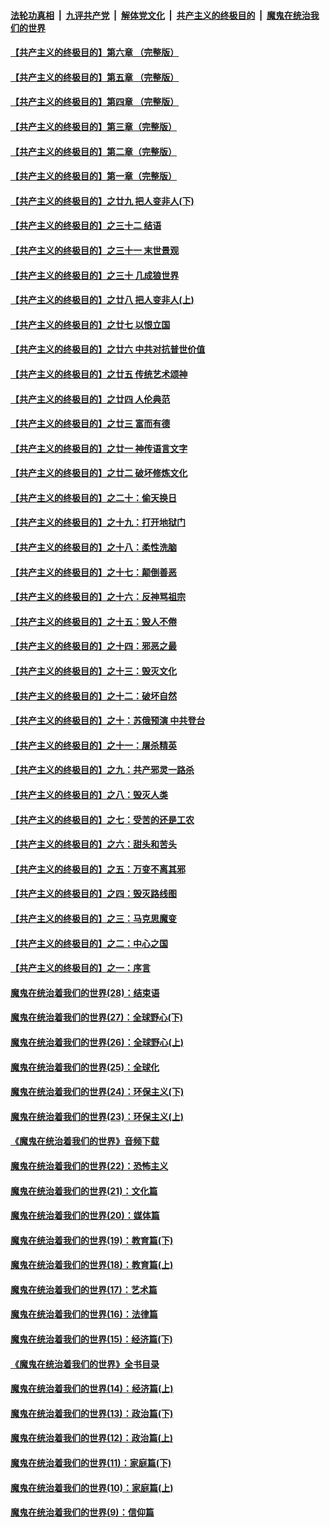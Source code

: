 

####  [法轮功真相](../../../../basic/blob/master/README.md?t=05110102) &nbsp;|&nbsp; [九评共产党](../../../../9ping.md/blob/master/README.md?t=05110102) &nbsp;|&nbsp; [解体党文化](../../../../jtdwh.md/blob/master/README.md?t=05110102)  &nbsp;|&nbsp; [共产主义的终极目的](../../../../gczydzjmd.md/blob/master/README.md?t=05110102) &nbsp;|&nbsp; [魔鬼在统治我们的世界](../../../../mgztzwmdsj.md/blob/master/README.md?t=05110102) 

#### [【共产主义的终极目的】第六章 （完整版）](../pages/nsc422/n11428913.md?t=05110102) 

#### [【共产主义的终极目的】第五章 （完整版）](../pages/nsc422/n11428912.md?t=05110102) 

#### [【共产主义的终极目的】第四章 （完整版）](../pages/nsc422/n11428907.md?t=05110102) 

#### [【共产主义的终极目的】第三章（完整版）](../pages/nsc422/n11428848.md?t=05110102) 

#### [【共产主义的终极目的】第二章（完整版）](../pages/nsc422/n11428831.md?t=05110102) 

#### [【共产主义的终极目的】第一章（完整版）](../pages/nsc422/n11417651.md?t=05110102) 

#### [【共产主义的终极目的】之廿九 把人变非人(下)](../pages/nsc422/n11344140.md?t=05110102) 

#### [【共产主义的终极目的】之三十二 结语](../pages/nsc422/n11360535.md?t=05110102) 

#### [【共产主义的终极目的】之三十一 末世景观](../pages/nsc422/n11351129.md?t=05110102) 

#### [【共产主义的终极目的】之三十 几成狼世界](../pages/nsc422/n11348280.md?t=05110102) 

#### [【共产主义的终极目的】之廿八 把人变非人(上)](../pages/nsc422/n11340492.md?t=05110102) 

#### [【共产主义的终极目的】之廿七 以恨立国](../pages/nsc422/n11336944.md?t=05110102) 

#### [【共产主义的终极目的】之廿六 中共对抗普世价值](../pages/nsc422/n11324785.md?t=05110102) 

#### [【共产主义的终极目的】之廿五 传统艺术颂神](../pages/nsc422/n11296396.md?t=05110102) 

#### [【共产主义的终极目的】之廿四 人伦典范](../pages/nsc422/n11296397.md?t=05110102) 

#### [【共产主义的终极目的】之廿三 富而有德](../pages/nsc422/n11283598.md?t=05110102) 

#### [【共产主义的终极目的】之廿一 神传语言文字](../pages/nsc422/n11263265.md?t=05110102) 

#### [【共产主义的终极目的】之廿二 破坏修炼文化](../pages/nsc422/n11245728.md?t=05110102) 

#### [【共产主义的终极目的】之二十：偷天换日](../pages/nsc422/n11238846.md?t=05110102) 

#### [【共产主义的终极目的】之十九：打开地狱门](../pages/nsc422/n11206376.md?t=05110102) 

#### [【共产主义的终极目的】之十八：柔性洗脑](../pages/nsc422/n11199994.md?t=05110102) 

#### [【共产主义的终极目的】之十七：颠倒善恶](../pages/nsc422/n11179782.md?t=05110102) 

#### [【共产主义的终极目的】之十六：反神骂祖宗](../pages/nsc422/n11166798.md?t=05110102) 

#### [【共产主义的终极目的】之十五：毁人不倦](../pages/nsc422/n11166792.md?t=05110102) 

#### [【共产主义的终极目的】之十四：邪恶之最](../pages/nsc422/n11150249.md?t=05110102) 

#### [【共产主义的终极目的】之十三：毁灭文化](../pages/nsc422/n11135227.md?t=05110102) 

#### [【共产主义的终极目的】之十二：破坏自然](../pages/nsc422/n11135214.md?t=05110102) 

#### [【共产主义的终极目的】之十：苏俄预演 中共登台](../pages/nsc422/n11118424.md?t=05110102) 

#### [【共产主义的终极目的】之十一：屠杀精英](../pages/nsc422/n11118442.md?t=05110102) 

#### [【共产主义的终极目的】之九：共产邪灵一路杀](../pages/nsc422/n11114139.md?t=05110102) 

#### [【共产主义的终极目的】之八：毁灭人类](../pages/nsc422/n11108503.md?t=05110102) 

#### [【共产主义的终极目的】之七：受苦的还是工农](../pages/nsc422/n11101809.md?t=05110102) 

#### [【共产主义的终极目的】之六：甜头和苦头](../pages/nsc422/n11096971.md?t=05110102) 

#### [【共产主义的终极目的】之五：万变不离其邪](../pages/nsc422/n11091285.md?t=05110102) 

#### [【共产主义的终极目的】之四：毁灭路线图](../pages/nsc422/n11086284.md?t=05110102) 

#### [【共产主义的终极目的】之三：马克思魔变](../pages/nsc422/n11061941.md?t=05110102) 

#### [【共产主义的终极目的】之二：中心之国](../pages/nsc422/n11047728.md?t=05110102) 

#### [【共产主义的终极目的】之一：序言](../pages/nsc422/n11086077.md?t=05110102) 

#### [魔鬼在统治着我们的世界(28)：结束语](../pages/nsc422/n10936246.md?t=05110102) 

#### [魔鬼在统治着我们的世界(27)：全球野心(下)](../pages/nsc422/n10928319.md?t=05110102) 

#### [魔鬼在统治着我们的世界(26)：全球野心(上)](../pages/nsc422/n10900318.md?t=05110102) 

#### [魔鬼在统治着我们的世界(25)：全球化](../pages/nsc422/n10788205.md?t=05110102) 

#### [魔鬼在统治着我们的世界(24)：环保主义(下)](../pages/nsc422/n10695307.md?t=05110102) 

#### [魔鬼在统治着我们的世界(23)：环保主义(上)](../pages/nsc422/n10688613.md?t=05110102) 

#### [《魔鬼在统治着我们的世界》音频下载](../pages/nsc422/n10635553.md?t=05110102) 

#### [魔鬼在统治着我们的世界(22)：恐怖主义](../pages/nsc422/n10614727.md?t=05110102) 

#### [魔鬼在统治着我们的世界(21)：文化篇](../pages/nsc422/n10597706.md?t=05110102) 

#### [魔鬼在统治着我们的世界(20)：媒体篇](../pages/nsc422/n10586579.md?t=05110102) 

#### [魔鬼在统治着我们的世界(19)：教育篇(下)](../pages/nsc422/n10564808.md?t=05110102) 

#### [魔鬼在统治着我们的世界(18)：教育篇(上)](../pages/nsc422/n10526970.md?t=05110102) 

#### [魔鬼在统治着我们的世界(17)：艺术篇](../pages/nsc422/n10499093.md?t=05110102) 

#### [魔鬼在统治着我们的世界(16)：法律篇](../pages/nsc422/n10485969.md?t=05110102) 

#### [魔鬼在统治着我们的世界(15)：经济篇(下)](../pages/nsc422/n10469975.md?t=05110102) 

#### [《魔鬼在统治着我们的世界》全书目录](../pages/nsc422/n10464261.md?t=05110102) 

#### [魔鬼在统治着我们的世界(14)：经济篇(上)](../pages/nsc422/n10457370.md?t=05110102) 

#### [魔鬼在统治着我们的世界(13)：政治篇(下)](../pages/nsc422/n10448270.md?t=05110102) 

#### [魔鬼在统治着我们的世界(12)：政治篇(上)](../pages/nsc422/n10444576.md?t=05110102) 

#### [魔鬼在统治着我们的世界(11)：家庭篇(下)](../pages/nsc422/n10440961.md?t=05110102) 

#### [魔鬼在统治着我们的世界(10)：家庭篇(上)](../pages/nsc422/n10435448.md?t=05110102) 

#### [魔鬼在统治着我们的世界(9)：信仰篇](../pages/nsc422/n10432159.md?t=05110102) 

